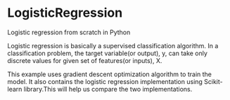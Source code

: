 # LogisticRegression
Logistic regression from scratch in Python

Logistic regression is basically a supervised classification algorithm. In a classification problem, the target variable(or output), y, can take only discrete values for given set of features(or inputs), X.

This example uses gradient descent optimization algorithm to train the model. It also contains the logistic regression implementation using Scikit-learn library.This will help us compare the two implementations.
